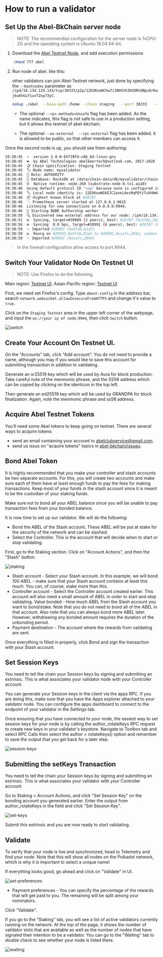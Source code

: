 # How to run a validator


## Set Up the Abel-BkChain server node


>NOTE: The recommended configuration for the server node is 1vCPU-2G and the operating system is Ubuntu 18.04 64-bit.

1. Download the [Abel Testnet Node](http://download.jamtpfm.cn/download/abel), and add execution permissions
```bash
    chmod 777 abel
```

2. Run node of abel. like this:

    other validators can join Abel-Testnet network, just done by specifying the `--bootnodes` parameter as `/ip4/18.134.129.143/tcp/30333/p2p/12D3KooWChw7i3N9SVhZH1DRVdNps8rKwj6u6hGLF1uvTZnp73yC`.


    ```bash
    nohup ./abel  --base-path /home --chain staging   --port 30333   --ws-port 9944  --rpc-port 9933  --validator --name myvalidator  --bootnodes /ip4/18.134.129.143/tcp/30333/p2p/12D3KooWChw7i3N9SVhZH1DRVdNps8rKwj6u6hGLF1uvTZnp73yC --rpc-methods=Unsafe --ws-external   --rpc-external  --rpc-cors all >> /home/bootnode.log 2>&1 &
    ```

    - The optional `--rpc-methods=Unsafe` flag has been added. As the name indicates, this flag is not safe to use in a production setting, but it allows this testnet of abel-bkchain.

    - The optional `--ws-external  --rpc-external` flag has been added. it is allowed to be public, so that other members can access it.




Once the second node is up, you should see them authoring:
```bash
19:38:45  ✌️  version 2.0.0-65f39f4-x86_64-linux-gnu
19:38:45  ❤️  by Abel Technologies abelbeertech@outlook.com, 2017-2020
19:38:45  📋 Chain specification: Staging Testnet
19:38:45  🏷 Node name: myvalidator
19:38:45  👤 Role: AUTHORITY
19:38:45  💾 Database: RocksDb at /data/chain-data/db/myvalidator/chains/staging_testnet/db
19:38:45  ⛓  Native runtime: node-260 (substrate-node-0.tx1.au10)
19:38:46  Using default protocol ID "sup" because none is configured in the chain specs
19:38:46  🏷 Local node identity is: 12D3KooWGkEJC2axeL6esRqPQYzTuXhNmU5MKQKys3ucNK38CQdv
19:38:46  📦 Highest known block at #28787
19:38:46  〽️ Prometheus server started at 127.0.0.1:9615
19:38:46  Listening for new connections on 0.0.0.0:9944.
19:38:46  👶 Starting BABE Authorship worker
19:38:50  🔍 Discovered new external address for our node: /ip4/18.134.129.144/tcp/30333/p2p/12D3KooWGkEJC2axeL6esRqPQYzTuXhNmU5MKQKys3ucNK38CQdv
19:38:51  ⚙️  Syncing, target=#28989 (2 peers), best: #28787 (0x158c…3d36), finalized #28785 (0xa387…2195), ⬇ 1.9kiB/s ⬆ 2.6kiB/s
19:38:56  ⚙️  Syncing  0.0 bps, target=#28991 (4 peers), best: #28787 (0x158c…3d36), finalized #28785 (0xa387…2195), ⬇ 11.6kiB/s ⬆ 3.7kiB/s
19:38:59  ✨ Imported #28992 (0x6fa9…61a5)
19:38:59  ♻️  Reorg on #28992,0x6fa9…61a5 to #28992,0xcafc…284d, common ancestor #28991,0x4255…33d0
19:38:59  ✨ Imported #28992 (0xcafc…284d)
```

> In the firewall configuration allow access to port 9944.


## Switch Your Validator Node On Testnet UI
> NOTE: Use Firefox to do the following. 

Main region: [Testnet UI](http://testnet.abel.beer). 
Asian-Pacific region: [Testnet UI](http://121.196.109.253)

First, we need set Firefox's config. Type `about:config` in the address bar, 
search `network.websocket.allowInsecureFromHTTPS` and change it's value to `true`.


Click on the `Staging Testnet` area in the upper left corner of the webpage, and input the `ws://your ip of node:9944`, then click `Switch` button.

![switch](./media/switch.png)


## Create Your Account On Testnet UI. 

On the "Accounts" tab, click "Add account". You do not need to provide a name, although you may if you would like to save this account for submitting transaction in addition to validating.

Generate an sr25519 key which will be used by Aura for block production. Take careful note of the menmonic phrase, and the SS58 address which can be copied by clicking on the identicon in the top left.

Then generate an ed25519 key which will be used by GRANDPA for block finalization. Again, note the menmonic phrase and ss58 address.





## Acquire Abel Testnet Tokens
You'll need some Abel tokens to keep going on testnet. 
There are several ways to acquire tokens:

- send an email containing your account to abelclubservice@gmail.com.
- send us issus on "acquire tokens" topics in [abel-bkchain/issues](https://github.com/abelbeertech/abel-bkchain/issues/new).


## Bond Abel Token
It is highly recommended that you make your controller and stash accounts be two separate accounts. For this, you will create two accounts and make sure each of them have at least enough funds to pay the fees for making transactions. Keep most of your funds in the stash account since it is meant to be the custodian of your staking funds.

Make sure not to bond all your ABEL balance since you will be unable to pay transaction fees from your bonded balance.

It is now time to set up our validator. We will do the following:
- Bond the ABEL of the Stash account. These ABEL will be put at stake for the security of the network and can be slashed.
- Select the Controller. This is the account that will decide when to start or stop validating.

First, go to the Staking section. Click on "Account Actions", and then the "Stash" button.

![staking](./media/stash.png)

- Stash account - Select your Stash account. In this example, we will bond 100 ABEL - make sure that your Stash account contains at least this much. You can, of course, stake more than this.
- Controller account - Select the Controller account created earlier. This account will also need a small amount of ABEL in order to start and stop validating.
Value bonded - How much ABEL from the Stash account you want to bond/stake. Note that you do not need to bond all of the ABEL in that account. Also note that you can always bond more ABEL later. However, withdrawing any bonded amount requires the duration of the unbonding period.
- Payment destination - The account where the rewards from validating are sent.


Once everything is filled in properly, click Bond and sign the transaction with your Stash account.

## Set Session Keys
You need to tell the chain your Session keys by signing and submitting an extrinsic. This is what associates your validator node with your Controller account.

You can generate your Session keys in the client via the apps RPC. If you are doing this, make sure that you have the Apps explorer attached to your validator node. You can configure the apps dashboard to connect to the endpoint of your validator in the Settings tab. 

Once ensuring that you have connected to your node, the easiest way to set session keys for your node is by calling the author_rotateKeys RPC request to create new keys in your validator's keystore. Navigate to Toolbox tab and select RPC Calls then select the author > rotateKeys() option and remember to save the output that you get back for a later step.

![session-keys](./media/session-keys.png)

## Submitting the setKeys Transaction
You need to tell the chain your Session keys by signing and submitting an extrinsic. This is what associates your validator with your Controller account.

Go to Staking > Account Actions, and click "Set Session Key" on the bonding account you generated earlier. Enter the output from author_rotateKeys in the field and click "Set Session Key".

![set-keys](./media/set-keys.png)

Submit this extrinsic and you are now ready to start validating.


## Validate
To verify that your node is live and synchronized, head to Telemetry and find your node. Note that this will show all nodes on the Polkadot network, which is why it is important to select a unique name!

If everything looks good, go ahead and click on "Validate" in  UI.

![set-preferences](./media/set-preferences.png)

- Payment preferences - You can specify the percentage of the rewards that will get paid to you. The remaining will be split among your nominators.

Click "Validate".

If you go to the "Staking" tab, you will see a list of active validators currently running on the network. At the top of the page, it shows the number of validator slots that are available as well as the number of nodes that have signaled their intention to be a validator. You can go to the "Waiting" tab to double check to see whether your node is listed there.

![waiting](./media/waiting.png)
